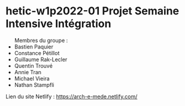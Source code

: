 # hetic-w1p2022-01 Projet Semaine Intensive Intégration

<ul>Membres du groupe :
  <li>Bastien Paquier</li>
  <li>Constance Pétillot</li>
  <li>Guillaume Rak-Lecler</li>
  <li>Quentin Trouvé</li>
  <li>Annie Tran</li>
  <li>Michael Vieira</li>
  <li>Nathan Stampfli</li>
</ul>

Lien du site Netlify : https://arch-e-mede.netlify.com/
